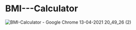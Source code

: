 # BMI---Calculator

![BMI-Calculator - Google Chrome 13-04-2021 20_49_26 (2)](https://user-images.githubusercontent.com/69777955/114578069-34d1e680-9c9a-11eb-9d8a-d57e5224b73d.png)
